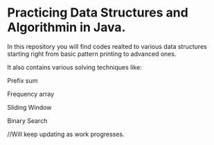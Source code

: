 # Practicing Data Structures and Algorithmin in Java.

In this repository you will find codes realted to various data structures
starting right from basic pattern printing to advanced ones. 

It also contains various solving techniques like:

Prefix sum 

Frequency array

Sliding Window

Binary Search

//Will keep updating as work progresses.

